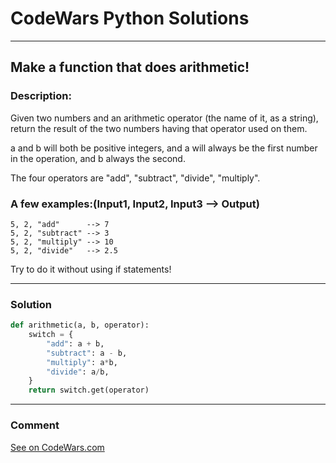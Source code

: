 # CodeWars Python Solutions

---

## Make a function that does arithmetic!


### Description:

Given two numbers and an arithmetic operator (the name of it, as a string), return the result of the two numbers having that operator used on them.

a and b will both be positive integers, and a will always be the first number in the operation, and b always the second.

The four operators are "add", "subtract", "divide", "multiply".

### A few examples:(Input1, Input2, Input3 --> Output)

```
5, 2, "add"      --> 7
5, 2, "subtract" --> 3
5, 2, "multiply" --> 10
5, 2, "divide"   --> 2.5
```

Try to do it without using if statements!

---


### Solution


```python
def arithmetic(a, b, operator):
    switch = {
        "add": a + b,
        "subtract": a - b,
        "multiply": a*b,
        "divide": a/b,
    }
    return switch.get(operator)
```

---
### Comment



[See on CodeWars.com](https://www.codewars.com/users/ITRonin)
